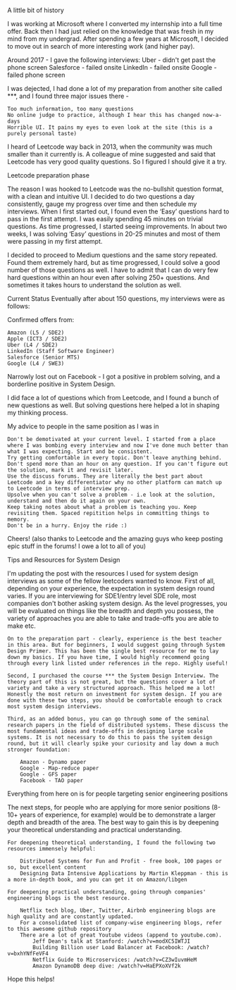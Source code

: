 A little bit of history

I was working at Microsoft where I converted my internship into a full time offer. Back then I had just relied on the knowledge that was fresh in my mind from my undergrad. After spending a few years at Microsoft, I decided to move out in search of more interesting work (and higher pay).

Around 2017 - I gave the following interviews:
Uber - didn't get past the phone screen
Salesforce - failed onsite
LinkedIn - failed onsite
Google - failed phone screen

I was dejected, I had done a lot of my preparation from another site called ***, and I found three major issues there -

    Too much information, too many questions
    No online judge to practice, although I hear this has changed now-a-days
    Horrible UI. It pains my eyes to even look at the site (this is a purely personal taste)

I heard of Leetcode way back in 2013, when the community was much smaller than it currently is. A colleague of mine suggested and said that Leetcode has very good quality questions. So I figured I should give it a try.

Leetcode preparation phase

The reason I was hooked to Leetcode was the no-bullshit question format, with a clean and intuitive UI. I decided to do two questions a day consistently, gauge my progress over time and then schedule my interviews. When I first started out, I found even the ‘Easy’ questions hard to pass in the first attempt. I was easily spending 45 minutes on trivial questions. As time progressed, I started seeing improvements. In about two weeks, I was solving ‘Easy’ questions in 20-25 minutes and most of them were passing in my first attempt.

I decided to proceed to Medium questions and the same story repeated. Found them extremely hard, but as time progressed, I could solve a good number of those questions as well. I have to admit that I can do very few hard questions within an hour even after solving 250+ questions. And sometimes it takes hours to understand the solution as well.

Current Status
Eventually after about 150 questions, my interviews were as follows:

Confirmed offers from:

    Amazon (L5 / SDE2)
    Apple (ICT3 / SDE2)
    Uber (L4 / SDE2)
    LinkedIn (Staff Software Engineer)
    Salesforce (Senior MTS)
    Google (L4 / SWE3)

Narrowly lost out on Facebook - I got a positive in problem solving, and a borderline positive in System Design.

I did face a lot of questions which from Leetcode, and I found a bunch of new questions as well. But solving questions here helped a lot in shaping my thinking process.

My advice to people in the same position as I was in

    Don't be demotivated at your current level. I started from a place where I was bombing every interview and now I've done much better than what I was expecting. Start and be consistent.
    Try getting comfortable in every topic. Don't leave anything behind.
    Don't spend more than an hour on any question. If you can't figure out the solution, mark it and revisit later.
    Use the discuss forums. They are literally the best part about Leetcode and a key differentiator why no other platform can match up to Leetcode in terms of interview prep.
    Upsolve when you can't solve a problem - i.e look at the solution, understand and then do it again on your own.
    Keep taking notes about what a problem is teaching you. Keep revisiting them. Spaced repitition helps in committing things to memory.
    Don't be in a hurry. Enjoy the ride :)

Cheers! (also thanks to Leetcode and the amazing guys who keep posting epic stuff in the forums! I owe a lot to all of you)

Tips and Resources for System Design

I'm updating the post with the resources I used for system design interviews as some of the fellow leetcoders wanted to know.
First of all, depending on your experience, the expectation in system design round varies. If you are interviewing for SDE1/entry level SDE role, most companies don't bother asking system design. As the level progresses, you will be evaluated on things like the breadth and depth you possess, the variety of approaches you are able to take and trade-offs you are able to make etc.

    On to the preparation part - clearly, experience is the best teacher in this area. But for beginners, I would suggest going through System Design Primer. This has been the single best resource for me to lay down my basics. If you have time, I would highly recommend going through every link listed under references in the repo. Highly useful!

    Second, I purchased the course *** the System Design Interview. The theory part of this is not great, but the questions cover a lot of variety and take a very structured approach. This helped me a lot! Honestly the most return on investment for system design. If you are done with these two steps, you should be comfortable enough to crack most system design interviews.

    Third, as an added bonus, you can go through some of the seminal research papers in the field of distributed systems. These discuss the most fundamental ideas and trade-offs in designing large scale systems. It is not necessary to do this to pass the system design round, but it will clearly spike your curiosity and lay down a much stronger foundation:

        Amazon - Dynamo paper
        Google - Map-reduce paper
        Google - GFS paper
        Facebook - TAO paper

Everything from here on is for people targeting senior engineering positions

The next steps, for people who are applying for more senior positions (8-10+ years of experience, for example) would be to demonstrate a larger depth and breadth of the area. The best way to gain this is by deepening your theoretical understanding and practical understanding.

    For deepening theoretical understanding, I found the following two resources immensely helpful:

        Distributed Systems for Fun and Profit - free book, 100 pages or so, but excellent content
        Designing Data Intensive Applications by Martin Kleppman - this is a more in-depth book, and you can get it on Amazon/libgen

    For deepening practical understanding, going through companies' engineering blogs is the best resource.

        Netflix tech blog, Uber, Twitter, Airbnb engineering blogs are high quality and are constantly updated.
        For a consolidated list of company-wise engineering blogs, refer to this awesome github repository
        There are a lot of great Youtube videos (append to youtube.com).
            Jeff Dean's talk at Stanford: /watch?v=modXC5IWTJI
            Building Billion user Load Balancer at Facebook: /watch?v=bxhYNfFeVF4
            Netflix Guide to Microservices: /watch?v=CZ3wIuvmHeM
            Amazon DynamoDB deep dive: /watch?v=HaEPXoXVf2k

Hope this helps!